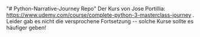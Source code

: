 "# Python-Narrative-Journey Repo" 
Der Kurs von Jose Portillia: https://www.udemy.com/course/complete-python-3-masterclass-journey .
Leider gab es nicht die versprochene Fortsetzung -- solche Kurse sollte es häufiger geben!
